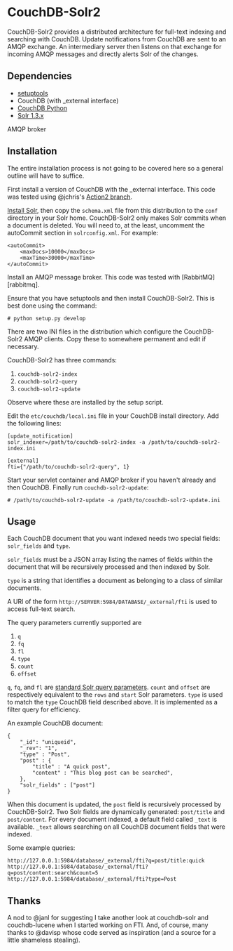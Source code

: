 CouchDB-Solr2
=============

CouchDB-Solr2 provides a distributed architecture for full-text indexing and
searching with CouchDB. Update notifications from CouchDB are sent to
an AMQP exchange. An intermediary server then listens on that exchange for
incoming AMQP messages and directly alerts Solr of the changes.

Dependencies
------------

* [setuptools][setuptools]
* CouchDB (with _external interface)
* [CouchDB Python][couchdb-python]
* [Solr 1.3.x][solr]

AMQP broker

Installation
------------

The entire installation process is not going to be covered here so a
general outline will have to suffice.

First install a version of CouchDB with the _external interface.
This code was tested using @jchris's [Action2 branch][action2].

[Install Solr](http://wiki.apache.org/solr/SolrInstall), then copy the
`schema.xml` file from this distribution to the `conf` directory in your Solr
home. CouchDB-Solr2 only makes Solr commits when a document is deleted. You
will need to, at the least, uncomment the autoCommit section in
`solrconfig.xml`. For example:

    <autoCommit> 
        <maxDocs>10000</maxDocs>
        <maxTime>30000</maxTime> 
    </autoCommit>

Install an AMQP message broker. This code was tested with [RabbitMQ][rabbitmq].

Ensure that you have setuptools and then install CouchDB-Solr2. This is best
done using the command:

    # python setup.py develop

There are two INI files in the distribution which configure the CouchDB-Solr2
AMQP clients. Copy these to somewhere permanent and edit if necessary.

CouchDB-Solr2 has three commands:

1. `couchdb-solr2-index`
1. `couchdb-solr2-query`
1. `couchdb-solr2-update`

Observe where these are installed by the setup script.

Edit the `etc/couchdb/local.ini` file in your CouchDB install directory. Add
the following lines:

    [update_notification]
    solr_indexer=/path/to/couchdb-solr2-index -a /path/to/couchdb-solr2-index.ini

    [external]
    fti={"/path/to/couchdb-solr2-query", 1}

Start your servlet container and AMQP broker if you haven't already and then
CouchDB. Finally run `couchdb-solr2-update`:

    # /path/to/couchdb-solr2-update -a /path/to/couchdb-solr2-update.ini

Usage
-----

Each CouchDB document that you want indexed needs two special fields:
`solr_fields` and `type`.

`solr_fields` must be a JSON array listing the names of fields within the
document that will be recursively processed and then indexed by Solr.

`type` is a string that identifies a document as belonging to a class of
similar documents.

A URI of the form `http://SERVER:5984/DATABASE/_external/fti` is used to
access full-text search.

The query parameters currently supported are

1. `q`
1. `fq`
1. `fl`
1. `type`
1. `count`
1. `offset`

`q`, `fq`, and `fl` are [standard Solr query parameters][solr-parameters]. `count` and `offset` are respectively equivalent
to the `rows` and `start` Solr parameters. `type` is used to match the `type`
CouchDB field described above. It is implemented as a filter query for
efficiency.

An example CouchDB document:

    {
        "_id": "uniqueid",
        "_rev": "1",
        "type" : "Post",
        "post" : {
            "title" : "A quick post",
            "content" : "This blog post can be searched",
        },
        "solr_fields" : ["post"]
    }

When this document is updated, the `post` field is recursively processed
by CouchDB-Solr2. Two Solr fields are dynamically generated:
`post/title` and `post/content`. For every document indexed, a default field
called `_text` is available. `_text` allows searching on all CouchDB document
fields that were indexed.

Some example queries:

    http://127.0.0.1:5984/database/_external/fti?q=post/title:quick
    http://127.0.0.1:5984/database/_external/fti?q=post/content:search&count=5
    http://127.0.0.1:5984/database/_external/fti?type=Post

Thanks
------

A nod to @janl for suggesting I take another look at couchdb-solr and
couchdb-lucene when I started working on FTI. And, of course, many thanks
to @davisp whose code served as inspiration (and a source for a little
shameless stealing).


[setuptools]: http://peak.telecommunity.com/DevCenter/setuptools
[couchdb-python]: http://code.google.com/p/couchdb-python/
[solr]: http://lucene.apache.org/solr/
[solr-parameters]: http://wiki.apache.org/solr/CommonQueryParameters
[action2]: http://github.com/jchris/couchdb/tree/action2
